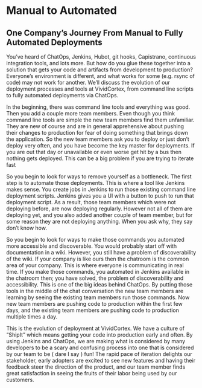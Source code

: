 Manual to Automated
===================

## One Company’s Journey From Manual to Fully Automated Deployments

You’ve heard of ChatOps, Jenkins, Hubot, git hooks, Capistrano, continuous integration tools, and lots more. But how do you glue these together into a solution that gets your code and artifacts from development to production? Everyone’s environment is different, and what works for some (e.g. rsync of code) may not work for another. We’ll discuss the evolution of our deployment processes and tools at VividCortex, from command line scripts to fully automated deployments via ChatOps.

In the beginning, there was command line tools and everything was good. Then you add a couple more team members. Even though you think command line tools are simple the new team members find them unfamiliar. They are new of course and are in general apprehensive about pushing their changes to production for fear of doing something that brings down the application. So the new team members ask you to deploy or just don’t deploy very often, and you have become the key master for deployments. If you are out that day or unavailable or even worse get hit by a bus then nothing gets deployed. This can be a big problem if you are trying to iterate fast

So you begin to look for ways to remove yourself as a bottleneck. The first step is to automate those deployments. This is where a tool like Jenkins makes sense. You create jobs in Jenkins to run those existing command line deployment scripts. Jenkins gives you a UI with a button to push to run that deployment script. As a result, those team members which were not deploying before, are now deploying regularly. However not all of them are deploying yet, and you also added another couple of team member, but for some reason they are not deploying anything. When you ask why, they say don’t know how.

So you begin to look for ways to make those commands you automated more accessible and discoverable. You would probably start off with documentation in a wiki. However, you still have a problem of discoverability of the wiki. If your company is like ours then the chatroom is the common area of your company. This is where everyone is communicating in real time. If you make those commands, you automated in Jenkins available in the chatroom then; you have solved, the problem of discoverability and accessibility. This is one of the big ideas behind ChatOps. By putting those tools in the middle of the chat conversation the new team members are learning by seeing the existing team members run those commands. Now new team members are pushing code to production within the first few days, and the existing team members are pushing code to production multiple times a day.

This is the evolution of deployment at VividCortex. We have a culture of “ShipIt” which means getting your code into production early and often. By using Jenkins and ChatOps, we are making what is considered by many developers to be a scary and confusing process into one that is considered by our team to be ( dare I say ) fun! The rapid pace of iteration delights our stakeholder, early adopters are excited to see new features and having their feedback steer the direction of the product, and our team member finds great satisfaction in seeing the fruits of their labor being used by our customers.
